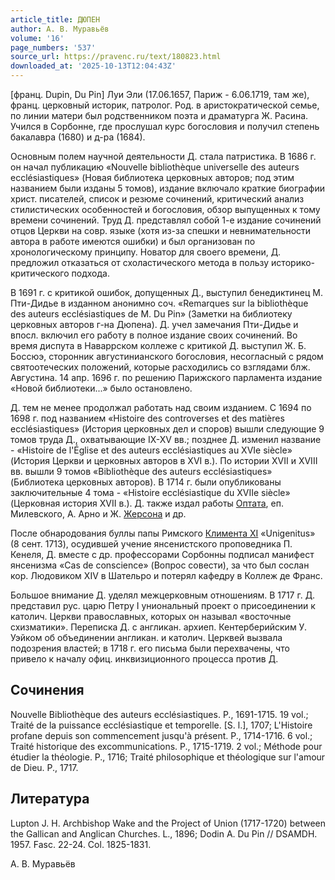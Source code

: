 ```yaml
---
article_title: ДЮПЕН
author: А. В. Муравьёв
volume: '16'
page_numbers: '537'
source_url: https://pravenc.ru/text/180823.html
downloaded_at: '2025-10-13T12:04:43Z'
---
```


[франц. Dupin, Du Pin] Луи Эли (17.06.1657, Париж - 6.06.1719, там же), франц. церковный историк, патролог. Род. в аристократической семье, по линии матери был родственником поэта и драматурга Ж. Расина. Учился в Сорбонне, где прослушал курс богословия и получил степень бакалавра (1680) и д-ра (1684).

Основным полем научной деятельности Д. стала патристика. В 1686 г. он начал публикацию «Nouvelle bibliothèque universelle des auteurs ecclésiastiques» (Новая библиотека церковных авторов; под этим названием были изданы 5 томов), издание включало краткие биографии христ. писателей, список и резюме сочинений, критический анализ стилистических особенностей и богословия, обзор выпущенных к тому времени сочинений. Труд Д. представлял собой 1-е издание сочинений отцов Церкви на совр. языке (хотя из-за спешки и невнимательности автора в работе имеются ошибки) и был организован по хронологическому принципу. Новатор для своего времени, Д. предложил отказаться от схоластического метода в пользу историко-критического подхода.

В 1691 г. с критикой ошибок, допущенных Д., выступил бенедиктинец М. Пти-Дидье в изданном анонимно соч. «Remarques sur la bibliothèque des auteurs ecclésiastiques de M. Du Pin» (Заметки на библиотеку церковных авторов г-на Дюпена). Д. учел замечания Пти-Дидье и впосл. включил его работу в полное издание своих сочинений. Во время диспута в Наваррском коллеже с критикой Д. выступил Ж. Б. Боссюэ, сторонник августинианского богословия, несогласный с рядом святоотеческих положений, которые расходились со взглядами блж. Августина. 14 апр. 1696 г. по решению Парижского парламента издание «Новой библиотеки...» было остановлено.

Д. тем не менее продолжал работать над своим изданием. С 1694 по 1698 г. под названием «Histoire des controverses et des matières ecclésiastiques» (История церковных дел и споров) вышли следующие 9 томов труда Д., охватывающие IX-XV вв.; позднее Д. изменил название - «Histoire de l'Église et des auteurs ecclésiastiques au XVIe siècle» (История Церкви и церковных авторов в XVI в.). По истории XVII и XVIII вв. вышли 9 томов «Bibliothèque des auteurs ecclésiastiques» (Библиотека церковных авторов). В 1714 г. были опубликованы заключительные 4 тома - «Histoire ecclésiastique du XVIIe siècle» (Церковная история XVII в.). Д. также издал работы [Оптата](https://pravenc.ru/text/Оптата.html), еп. Милевского, А. Арно и Ж. [Жерсона](https://pravenc.ru/text/Жерсона.html) и др.

После обнародования буллы папы Римского [Климента XI](<https://pravenc.ru/text/Климента XI.html>) «Unigenitus» (8 сент. 1713), осудившей учение янсенистского проповедника П. Кенеля, Д. вместе с др. профессорами Сорбонны подписал манифест янсенизма «Cas de conscience» (Вопрос совести), за что был сослан кор. Людовиком XIV в Шательро и потерял кафедру в Коллеж де Франс.

Большое внимание Д. уделял межцерковным отношениям. В 1717 г. Д. представил рус. царю Петру I униональный проект о присоединении к католич. Церкви православных, которых он называл «восточные схизматики». Переписка Д. с англикан. архиеп. Кентерберийским У. Уэйком об объединении англикан. и католич. Церквей вызвала подозрения властей; в 1718 г. его письма были перехвачены, что привело к началу офиц. инквизиционного процесса против Д.

## Сочинения

Nouvelle Bibliothèque des auteurs ecclésiastiques. P., 1691-1715. 19 vol.; Traité de la puissance ecclésiastique et temporelle. [S. l.], 1707; L'Histoire profane depuis son commencement jusqu'à présent. P., 1714-1716. 6 vol.; Traité historique des excommunications. P., 1715-1719. 2 vol.; Méthode pour étudier la théologie. P., 1716; Traité philosophique et théologique sur l'amour de Dieu. P., 1717.

## Литература

Lupton J. H. Archbishop Wake and the Project of Union (1717-1720) between the Gallican and Anglican Churches. L., 1896; Dodin A. Du Pin // DSAMDH. 1957. Fasc. 22-24. Col. 1825-1831.

А. В. Муравьёв

